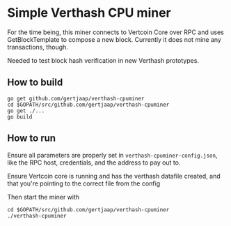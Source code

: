 # Simple Verthash CPU miner

For the time being, this miner connects to Vertcoin Core over RPC and uses GetBlockTemplate to compose a new block. Currently it does not mine any transactions, though.

Needed to test block hash verification in new Verthash prototypes.

## How to build

```
go get github.com/gertjaap/verthash-cpuminer
cd $GOPATH/src/github.com/gertjaap/verthash-cpuminer
go get ./...
go build
```

## How to run

Ensure all parameters are properly set in `verthash-cpuminer-config.json`, like the RPC host, credentials, and the address to pay out to.

Ensure Vertcoin core is running and has the verthash datafile created, and that you're pointing to the correct file from the config

Then start the miner with 

```
cd $GOPATH/src/github.com/gertjaap/verthash-cpuminer
./verthash-cpuminer
```

